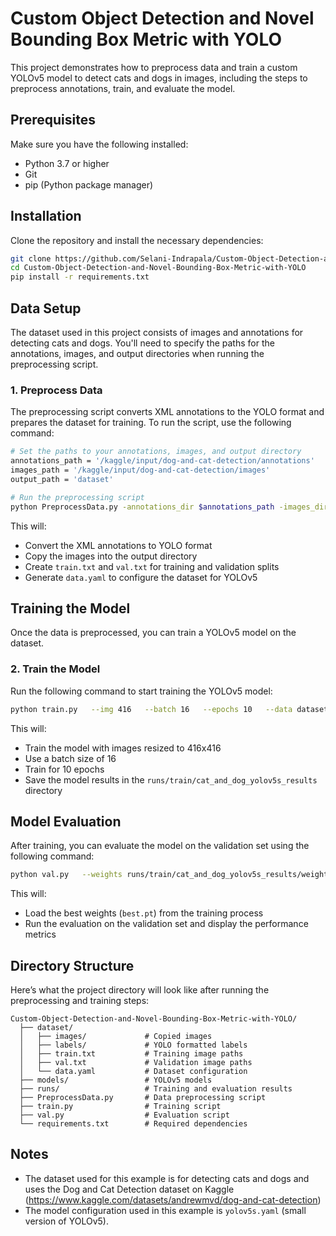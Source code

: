 
# Custom Object Detection and Novel Bounding Box Metric with YOLO

This project demonstrates how to preprocess data and train a custom YOLOv5 model to detect cats and dogs in images, including the steps to preprocess annotations, train, and evaluate the model.

## Prerequisites

Make sure you have the following installed:
- Python 3.7 or higher
- Git
- pip (Python package manager)

## Installation

Clone the repository and install the necessary dependencies:

```bash
git clone https://github.com/Selani-Indrapala/Custom-Object-Detection-and-Novel-Bounding-Box-Metric-with-YOLO.git
cd Custom-Object-Detection-and-Novel-Bounding-Box-Metric-with-YOLO
pip install -r requirements.txt
```

## Data Setup

The dataset used in this project consists of images and annotations for detecting cats and dogs. You'll need to specify the paths for the annotations, images, and output directories when running the preprocessing script.

### 1. Preprocess Data

The preprocessing script converts XML annotations to the YOLO format and prepares the dataset for training. To run the script, use the following command:

```bash
# Set the paths to your annotations, images, and output directory
annotations_path = '/kaggle/input/dog-and-cat-detection/annotations'
images_path = '/kaggle/input/dog-and-cat-detection/images'
output_path = 'dataset'

# Run the preprocessing script
python PreprocessData.py -annotations_dir $annotations_path -images_dir $images_path -output_dir $output_path
```

This will:
- Convert the XML annotations to YOLO format
- Copy the images into the output directory
- Create `train.txt` and `val.txt` for training and validation splits
- Generate `data.yaml` to configure the dataset for YOLOv5

## Training the Model

Once the data is preprocessed, you can train a YOLOv5 model on the dataset.

### 2. Train the Model

Run the following command to start training the YOLOv5 model:

```bash
python train.py   --img 416   --batch 16   --epochs 10   --data dataset/data.yaml   --cfg ./models/yolov5s.yaml   --weights ''   --name cat_and_dog_yolov5s_results
```

This will:
- Train the model with images resized to 416x416
- Use a batch size of 16
- Train for 10 epochs
- Save the model results in the `runs/train/cat_and_dog_yolov5s_results` directory

## Model Evaluation

After training, you can evaluate the model on the validation set using the following command:

```bash
python val.py   --weights runs/train/cat_and_dog_yolov5s_results/weights/best.pt   --data dataset/data.yaml   --img 416   --batch 16
```

This will:
- Load the best weights (`best.pt`) from the training process
- Run the evaluation on the validation set and display the performance metrics

## Directory Structure

Here’s what the project directory will look like after running the preprocessing and training steps:

```
Custom-Object-Detection-and-Novel-Bounding-Box-Metric-with-YOLO/
  ├── dataset/
  │   ├── images/             # Copied images
  │   ├── labels/             # YOLO formatted labels
  │   ├── train.txt           # Training image paths
  │   ├── val.txt             # Validation image paths
  │   └── data.yaml           # Dataset configuration
  ├── models/                 # YOLOv5 models
  ├── runs/                   # Training and evaluation results
  ├── PreprocessData.py       # Data preprocessing script
  ├── train.py                # Training script
  ├── val.py                  # Evaluation script
  └── requirements.txt        # Required dependencies
```

## Notes

- The dataset used for this example is for detecting cats and dogs and uses the Dog and Cat Detection dataset on Kaggle (https://www.kaggle.com/datasets/andrewmvd/dog-and-cat-detection)
- The model configuration used in this example is `yolov5s.yaml` (small version of YOLOv5).


